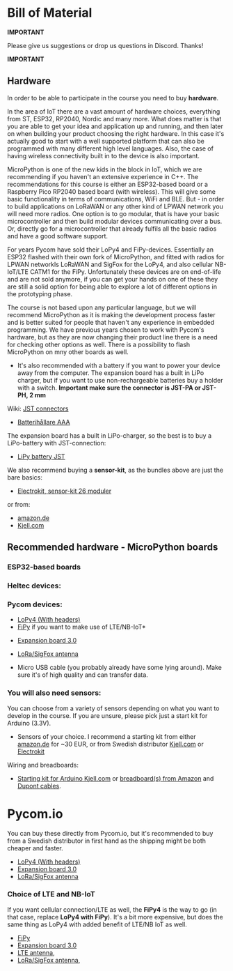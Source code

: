 
# Bill of Material

**IMPORTANT**

Please give us suggestions or drop us questions in Discord. Thanks!

**IMPORTANT**

## Hardware

In order to be able to participate in the course you need to buy **hardware**. 

In the area of IoT there are a vast amount of hardware choices, everything from ST, ESP32, RP2040, Nordic and many more. What does matter is that you are able to get your idea and application up and running, and then later on when building your product choosing the right hardware. In this case it's actually good to start with a well supported platform that can also be programmed with many different high level languages. Also, the case of having wireless connectivity built in to the device is also important.

MicroPython is one of the new kids in the block in IoT, which we are recommending if you haven't an extensive experience in C++. The recommendations for this course is either an ESP32-based board or a Raspberry Pico RP2040 based board (with wireless). This will give some basic functionality in terms of communications, WiFi and BLE. But - in order to build applications on LoRaWAN or any other kind of LPWAN network you will need more radios. One option is to go modular, that is have your basic microcontroller and then build modular devices communicating over a bus. Or, directly go for a microcontroller that already fulfils all the basic radios and have a good software support.

For years Pycom have sold their LoPy4 and FiPy-devices. Essentially an ESP32 flashed with their own fork of MicroPython, and fitted with radios for LPWAN networkls LoRaWAN and SigFox for the LoPy4, and also cellular NB-IoT/LTE CATM1 for the FiPy. Unfortunately these devices are on end-of-life and are not sold anymore, if you can get your hands on one of these they are still a solid option for being able to explore a lot of different options in the prototyping phase.

The course is not based upon any particular language, but we will recommend MicroPython as it is making the development process faster and is better suited for people that haven't any experience in embedded programming. We have previous years chosen to work with Pycom's hardware, but as they are now changing their product line there is a need for checking other options as well. There is a possibility to flash MicroPython on mny other boards as well. 





* It's also recommended with a battery if you want to power your device away from the computer. The expansion board has a built in LiPo charger, but if you want to use non-rechargeable batteries buy a holder with a switch. **Important make sure the connector is JST-PA or JST-PH, 2 mm**

Wiki: [JST connectors](https://en.wikipedia.org/wiki/JST_connector)

  * [Batterihållare AAA](https://www.electrokit.com/produkt/batterihallare-3xaaa-med-strombrytare-och-jst-kontakt/)

  The expansion board has a built in LiPo-charger, so the best is to buy a LiPo-battery with JST-connection:
  * [LiPy battery JST](https://www.electrokit.com/produkt/batteri-lipo-3-7v-4400mah/)

We also recommend buying a **sensor-kit**, as the bundles above are just the bare basics:

* [Electrokit, sensor-kit 26 moduler](https://www.electrokit.com/produkt/sensor-kit-26-moduler/)

or from:

* [amazon.de](https://www.amazon.de/Elegoo-aufger%C3%BCsteter-Sensormodul-Bausatz-Anleitung/dp/B01M30ZWQR/ref=sr_1_5?__mk_de_DE=%C3%85M%C3%85%C5%BD%C3%95%C3%91&keywords=sensor+kit+arduino&qid=1583957059&sr=8-5)
* [Kjell.com](https://www.kjell.com/se/produkter/el-verktyg/arduino/moduler/playknowlogy-stora-modul-paketet-for-arduino-p87291)

## Recommended hardware - MicroPython boards

### ESP32-based boards



### Heltec devices:




### Pycom devices:

- [LoPy4 (With headers)](https://pycom.io/product/lopy4/)
- [FiPy](https://pycom.io/product/fipy/) if you want to make use of LTE/NB-IoT*
* [Expansion board 3.0](https://pycom.io/product/expansion-board-3-0/)
* [LoRa/SigFox antenna](https://pycom.io/product/lora-868mhz-915mhz-sigfox-antenna-kit/)

* Micro USB cable (you probably already have some lying around). Make sure it's of high quality and can transfer data.

### You will also need sensors:

You can choose from a variety of sensors depending on what you want to develop in the course. If you are unsure, please pick just a start kit for Arduino (3.3V).

- Sensors of your choice. I recommend a starting kit from either [amazon.de](https://www.amazon.de/Elegoo-aufger%C3%BCsteter-Sensormodul-Bausatz-Anleitung/dp/B01M30ZWQR/ref=sr_1_5?__mk_de_DE=%C3%85M%C3%85%C5%BD%C3%95%C3%91&keywords=sensor+kit+arduino&qid=1583957059&sr=8-5) for ~30 EUR, or from Swedish distributor [Kjell.com](https://www.kjell.com/se/produkter/el-verktyg/arduino/moduler/playknowlogy-stora-modul-paketet-for-arduino-p87291) or
[Electrokit](https://www.electrokit.com/produkt/sensor-kit-26-moduler/)

Wiring and breadboards:

- [Starting kit for Arduino Kjell.com](https://www.kjell.com/se/produkter/el-verktyg/arduino/arduino-kit/luxorparts-basic-start-kit-for-arduino-p90632) or [breadboard(s) from Amazon](https://www.amazon.de/Elegoo-Breadboard-Solderless-Distribution-Verbindungsbl%C3%B6cke/dp/B01MCRZFE5/ref=sr_1_3?__mk_de_DE=%C3%85M%C3%85%C5%BD%C3%95%C3%91&crid=3L86WOJGVV8CB&keywords=breadboard&qid=1583957299&sprefix=breadboard%2Caps%2C282&sr=8-3) and [Dupont cables](https://www.amazon.de/Female-Female-Male-Female-Male-Male-Steckbr%C3%BCcken-Drahtbr%C3%BCcken-bunt/dp/B01EV70C78/ref=sr_1_3?__mk_de_DE=%C3%85M%C3%85%C5%BD%C3%95%C3%91&keywords=dupont+cable&qid=1584042669&sr=8-3).


# Pycom.io

You can buy these directly from Pycom.io, but it's recommended to buy from a Swedish distributor in first hand as the shipping might be both cheaper and faster.

* [LoPy4 (With headers)](https://pycom.io/product/lopy4/)
* [Expansion board 3.0](https://pycom.io/product/expansion-board-3-0/)
* [LoRa/SigFox antenna](https://pycom.io/product/lora-868mhz-915mhz-sigfox-antenna-kit/)

### Choice of LTE and NB-IoT

If you want cellular connection/LTE as well, the **FiPy4** is the way to go (in that case, replace **LoPy4 with FiPy**). It's a bit more expensive, but does the same thing as LoPy4 with added benefit of LTE/NB IoT as well.

- [FiPy](https://pycom.io/product/fipy/)
- [Expansion board 3.0](https://pycom.io/product/expansion-board-3-0/)
- [LTE antenna](https://pycom.io/product/lte-m-antenna-kit/),
- [LoRa/SigFox antenna](https://pycom.io/product/lora-868mhz-915mhz-sigfox-antenna-kit/),
